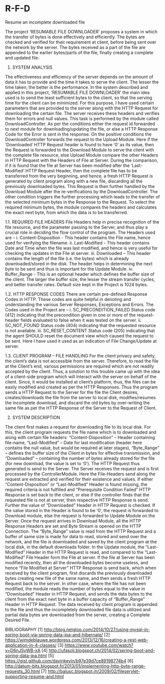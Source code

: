 # R-F-D
Resume an incomplete downloaded file


The project ‘RESUMABLE FILE DOWNLOADER’ proposes a system in which the transfer of bytes is done effectively and efficiently. The bytes are checked and verified for their requirement at client, before being sent over the network by the server. The bytes received as a part of the file are appended to the earlier bytes/parts of the file, finally creating a complete and updated file.



1) SYSTEM ANALYSIS

The effectiveness and efficiency of the server depends on the amount of data it has to provide and the time it takes to serve the client. The lesser the time taken, the better is the performance. In the system described and applied in this project, ‘RESUMABLE FILE DOWNLOADER’ the main idea used is to send the least sufficient bytes to the client, so that the serving time for the client can be minimized.
For this purpose, I have used certain parameters that are provided to the server along with the HTTP Request for downloading the certain file. The server receives these headers and verifies them for errors and null values. This task is performed by the module called DownloadController. As per the conditions either the request id forwarded to next module for downloading/updating the file, or else a HTTP Response Code for the Error is sent in the response.
On the positive conditions the DownloadController forwards the request to the Upload Module. Here if the ‘Downloaded’ HTTP Request header is found to have ‘0’ as its value, then the Request is forwarded to the Download Module to serve the client with the complete file resource, else Upload Module compare the other Headers in HTTP Request with the Headers of File at Server.
During the comparison, if it is found that the file at Server has been modified after the ‘Last-Modified’ HTTP Request Header, then the complete file has to be transferred from the very beginning, and hence, a fresh HTTP Request is generated by client program along with a new file, discarding all the previously downloaded bytes. This Request is then further handled by the Download Module after the re-verifications by the DownloadController. The other condition triggers the further processing which leads to the transfer of the selected minimum bytes in the Response to the Request.
To select the required minimum bytes, the module compares the headers and calculates the exact next byte, from which the data is to be transferred.

1.1. REQUIRED FILE HEADERS
File Headers help in precise recognition of the file resource, and the parameter passing to the Server, and thus play a crucial role in deciding the flow control of the program. The Headers used are –
i. Content-Disposition -
This header contains the File name, hence used for verifying the filename.
ii. Last-Modified -
This header contains Date and Time when the file was last modified, and hence is very useful for checking the updates in the File at server.
iii. Downloaded –
This header contains the length of the file (i.e. the bytes) which is already downloaded/stored in the disk. The header helps in determining the next byte to be sent and thus is important for the Update Module.
iv. Buffer_Range -
This is an optional header which defines the buffer size of the client. The larger the buffer size, the lesser the stream transfer cycles, and better transfer rates. Default size kept in the Project is 1024 bytes.

1.2. HTTP RESPONSE CODES
There are certain pre-defined Response Codes in HTTP. These codes are quite helpful in denoting and understanding the various Server Responses, Exceptions and Errors. The Codes used in the Project are –
i. SC_PRECONDITION_FAILED Status code (412) indicating that the precondition given in one or more of the request-header fields evaluated to false when it was tested on the server.
ii. SC_NOT_FOUND Status code (404) indicating that the requested resource is not available.
iii. SC_RESET_CONTENT Status code (205) indicating that the agent SHOULD reset the document view which caused the request to be sent. Here I have used it used as an indication of File Change/Update at server.

1.3. CLIENT PROGRAM – FILE HANDLING
For the client privacy and safety, the client’s data is not accessible from the server. Therefore, to read the file at the Client’s end, various permissions are required which are not readily accepted by the client. Thus, a solution to this trouble came up with the idea of a client-side program which will interact with the server on behalf of the client. Since, it would be installed at client’s platform, thus, the files can be easily modified and created as per the HTTP Responses.
Thus the program sends a HTTP Request to the Server for the file the Client desires, creates/downloads the file from the server to local disk, modifies/resumes the incomplete download, and discard the old bytes by over-writing the same file as per the HTTP Response of the Server to the Request of Client.



2) SYSTEM DESCRIPTION

The client first makes a request for downloading file to its local disk. For this, the client program requests the file name which is to downloaded and along with certain file headers: “Content-Disposition” – Header containing file-name, “Last-Modified” – Date for last modification (header here contains the null value, but would be required at later stages), “Byte_Range” – defines the buffer size of the Client in bytes for effective transmission, and “Downloaded” – containing the number of bytes already stored for the file (for new download, the value is set to ‘0’). The HTTP Request thus generated is send to the Server.
The Server receives the request and is first processed by the ControllerModule. Here the File-Headers send along the request are extracted and verified for their existence and values. If either “Content-Disposition” or “Last-Modified” Header is found missing, the required criteria is not fulfilled and “Prerequisite Condition Failed” HTTP Response is set back to the client, or else if the controller finds that the requested file is not at server, then respective HTTP Response is send. Further the value of “Downloaded” Header in HTTP Request is checked. If the value stored in the Header is found to be ‘0’, the request is forwarded to Download module, else the request is forwarded to Update Module on the Server.
Once the request arrives in Download Module, all the HTTP Response Headers are set and Byte Stream is opened on the HTTP Connection. The “Byte_Range” value is read from the HTTP Request and a buffer of same size is made for data to read, stored and send over the network, and the file is downloaded and saved by the client program at the local disk, in the default downloads folder.
In the Update module, the “Last-Modified” Header in the HTTP Request is read, and compared to the “Last-Modified” File Header form the File at server. If the file at Server has been modified recently, then all the downloaded bytes become useless, and hence “File Modified at Server” HTTP Response is send back, which when received by the client program, first discards the previously downloaded bytes creating new file of the same name, and then sends a fresh HTTP Request back to the server.
In other case, where the file has not been modified, the module reads the number of bytes equal to the value in “Downloaded” Header in HTTP Request, and sends the data bytes to the client from the exact next byte in a buffer capacity of “Buffer_Range” Header in HTTP Request. The data received by client program is appended to the file and thus the incompletely downloaded file data is utilized and partial data bytes are downloaded from the server, creating a Complete Desired File.



BIBLIOGRAPHY
[1] http://blog.netgloo.com/2014/10/27/using-mysql-in-spring-boot-via-spring-data-jpa-and-hibernate/
[2] https://wimdeblauwe.wordpress.com/2013/12/16/creating-a-rest-web-application-in-4-classes/
[3] https://www.youtube.com/watch?v=D6nJSyWB-xA
[4] http://ufasoli.blogspot.ch/2014/02/spring-boot-and-spring-data-jpa.html
[5] https://gist.github.com/davinkevin/b97e39d7ce89198774b4
[6] http://datum-bits.blogspot.fr/2013/01/implementing-http-byte-range-requests_30.html
[7] http://balusc.blogspot.in/2009/02/fileservlet-supporting-resume-and.html
